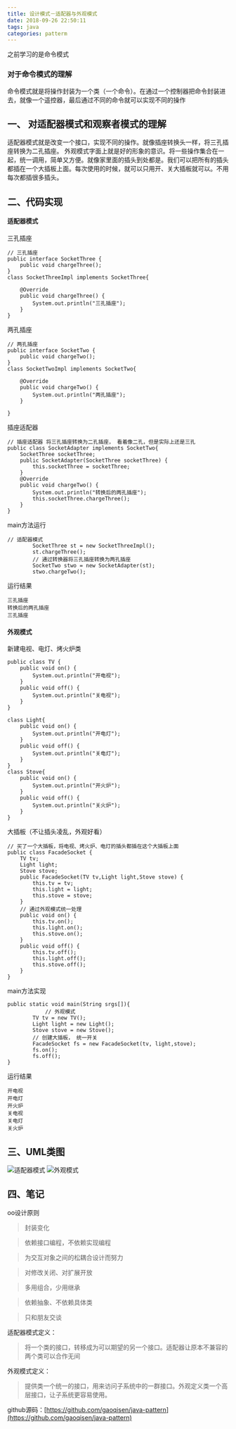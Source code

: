 ```yaml
---
title: 设计模式－适配器与外观模式
date: 2018-09-26 22:50:11
tags: java
categories: patterm
---
```

之前学习的是命令模式
### 对于命令模式的理解
命令模式就是将操作封装为一个类（一个命令）。在通过一个控制器把命令封装进去，就像一个遥控器，最后通过不同的命令就可以实现不同的操作

## 一、 对适配器模式和观察者模式的理解
适配器模式就是改变一个接口，实现不同的操作。就像插座转换头一样，将三孔插座转换为二孔插座。
外观模式字面上就是好的形象的意识。将一些操作集合在一起，统一调用，简单又方便。就像家里面的插头到处都是。我们可以把所有的插头都插在一个大插板上面。每次使用的时候，就可以只用开、关大插板就可以。不用每次都插很多插头。
## 二、代码实现

#### 适配器模式
三孔插座
```
// 三孔插座
public interface SocketThree {
	public void chargeThree();
}
class SocketThreeImpl implements SocketThree{

	@Override
	public void chargeThree() {
		System.out.println("三孔插座");
	}
}
```
两孔插座
```
// 两孔插座
public interface SocketTwo {
	public void chargeTwo();
}
class SocketTwoImpl implements SocketTwo{

	@Override
	public void chargeTwo() {
		System.out.println("两孔插座");
	}
	
}
```
插座适配器
```
// 插座适配器 将三孔插座转换为二孔插座， 看着像二孔，但是实际上还是三孔
public class SocketAdapter implements SocketTwo{
	SocketThree socketThree;
	public SocketAdapter(SocketThree socketThree) {
		this.socketThree = socketThree;
	}
	@Override
	public void chargeTwo() {
		System.out.println("转换后的两孔插座");
		this.socketThree.chargeThree();
	}
}
```
main方法运行

```
// 适配器模式
		SocketThree st = new SocketThreeImpl();
		st.chargeThree();
		// 通过转换器将三孔插座转换为两孔插座
		SocketTwo stwo = new SocketAdapter(st);
		stwo.chargeTwo();
```
运行结果
```
三孔插座
转换后的两孔插座
三孔插座
```

#### 外观模式

新建电视、电灯、烤火炉类
```
public class TV {
	public void on() {
		System.out.println("开电视");
	}
	public void off() {
		System.out.println("关电视");
	}
}

class Light{
	public void on() {
		System.out.println("开电灯");
	}
	public void off() {
		System.out.println("关电灯");
	}
}
class Stove{
	public void on() {
		System.out.println("开火炉");
	}
	public void off() {
		System.out.println("关火炉");
	}
}
```
大插板（不让插头凌乱，外观好看）
```
// 买了一个大插板，将电视、烤火炉、电灯的插头都插在这个大插板上面
public class FacadeSocket {
	TV tv;
	Light light;
	Stove stove;
	public FacadeSocket(TV tv,Light light,Stove stove) {
		this.tv = tv;
		this.light = light;
		this.stove = stove;
	}
	// 通过外观模式统一处理
	public void on() {
		this.tv.on();
		this.light.on();
		this.stove.on();
	}
	public void off() {
		this.tv.off();
		this.light.off();
		this.stove.off();
	}
}
```
main方法实现
```
public static void main(String srgs[]){
            // 外观模式
		TV tv = new TV();
		Light light = new Light();
		Stove stove = new Stove();
		// 创建大插板， 统一开关
		FacadeSocket fs = new FacadeSocket(tv, light,stove);
		fs.on();
		fs.off();
}
```
运行结果
```
开电视
开电灯
开火炉
关电视
关电灯
关火炉
```
## 三、UML类图
![适配器模式](https://upload-images.jianshu.io/upload_images/7172355-ab7dda572d8d2fc2.png)
![外观模式](https://upload-images.jianshu.io/upload_images/7172355-7239f21a7ac2477a.png)

## 四、笔记
oo设计原则

> 封装变化

> 依赖接口编程，不依赖实现编程

> 为交互对象之间的松耦合设计而努力

> 对修改关闭、对扩展开放

> 多用组合，少用继承

> 依赖抽象、不依赖具体类

> 只和朋友交谈

适配器模式定义：

> 将一个类的接口，转移成为可以期望的另一个接口。适配器让原本不兼容的两个类可以合作无间

外观模式定义：

> 提供类一个统一的接口，用来访问子系统中的一群接口。外观定义类一个高层接口，让子系统更容易使用。

github源码：[https://github.com/gaoqisen/java-pattern](https://github.com/gaoqisen/java-pattern) 








